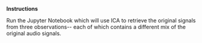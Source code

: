 **Instructions**

Run the Jupyter Notebook which will use ICA to retrieve the original signals from three observations-- each of which contains a different mix of the original audio signals.
